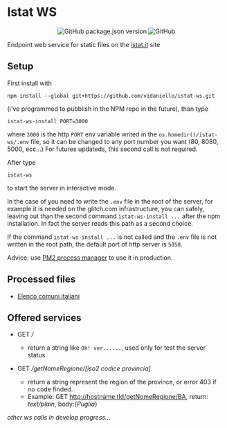 # Istat WS

<div style="text-align: center;  margin-bottom: 10px;">
 <img alt="GitHub package.json version" src="https://img.shields.io/github/package-json/v/vidaniello/istat-ws?color=green">
 <img alt="GitHub" src="https://img.shields.io/github/license/vidaniello/istat-ws">
</div>

Endpoint web service for static files on the [istat.it](https://www.istat.it/) site

## Setup

First install with 
    
    npm install --global git+https://github.com/vidaniello/istat-ws.git

(i've programmed to pubblish in the NPM repo in the future), than type

    istat-ws-install PORT=3000

where `3000` is the http `PORT` env variable writed in the `os.homedir()/istat-ws/.env` file, so it can be changed to any port number you want (80, 8080, 5000, ecc...) For futures updateds, this second call is not required.

After type

    istat-ws

to start the server in interactive mode.

In the case of you need to write the `.env` file in the root of the server, for example it is needed on the glitch.com infrastructure, you can safely, leaving out than the second command `istat-ws-install ...` after the npm installation. In fact the server reads this path as a second choice. 

If the command `istat-ws-install ...` is not called and the `.env` file is not written in the root path, the default port of http server is `5050`.

Advice: use [PM2 process manager](https://pm2.keymetrics.io/) to use it in production.

## Processed files

- [Elenco comuni italiani](https://www.istat.it/it/archivio/6789)

## Offered services

- GET */*
   - return a string like `Ok! ver......`, used only for test the server status.

- GET */getNomeRegione/[iso2 codice provincia]*
    - return a string represent the region of the province, or error 403 if no code finded.
    - Example: GET http://hostname.tld/getNomeRegione/BA, return: *text/plain*, body:{*Puglia*}

*other ws calls in develop progress...*